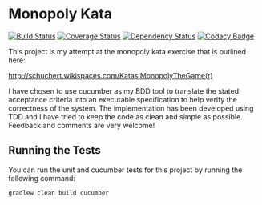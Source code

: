# Monopoly Kata

[![Build Status](https://travis-ci.org/michaelruocco/monopoly-kata.svg?branch=master)](https://travis-ci.org/michaelruocco/monopoly-kata)
[![Coverage Status](https://coveralls.io/repos/michaelruocco/monopoly-kata/badge.svg?branch=master&service=github)](https://coveralls.io/github/michaelruocco/monopoly-kata?branch=master)
[![Dependency Status](https://www.versioneye.com/user/projects/5672ebd2107997003e0006be/badge.svg?style=flat)](https://www.versioneye.com/user/projects/5672ebd2107997003e0006be)
[![Codacy Badge](https://api.codacy.com/project/badge/Grade/3242984c31e94848b4c83784b8a40b50)](https://www.codacy.com/app/michael-ruocco/monopoly-kata?utm_source=github.com&amp;utm_medium=referral&amp;utm_content=michaelruocco/monopoly-kata&amp;utm_campaign=Badge_Grade)

This project is my attempt at the monopoly kata exercise that is outlined here: 

http://schuchert.wikispaces.com/Katas.MonopolyTheGame(r)

I have chosen to use cucumber as my BDD tool to translate the stated acceptance criteria into an executable
specification to help verify the correctness of the system. The implementation has been developed using TDD and I have
tried to keep the code as clean and simple as possible. Feedback and comments are very welcome!

## Running the Tests

You can run the unit and cucumber tests for this project by running the following command:

```
gradlew clean build cucumber
```